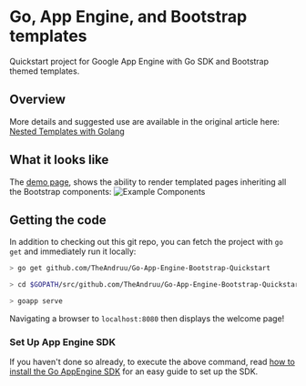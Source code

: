 # Go, App Engine, and Bootstrap templates

Quickstart project for Google App Engine with Go SDK and Bootstrap themed templates.

## Overview

More details and suggested use are available in the original article here: [Nested Templates with Golang](https://www.m0d3rnc0ad.com/post/go-gae-bootstrap-quickstart/)

## What it looks like

The [demo page](http://bootstrap.m0d3rnc0ad.appspot.com/), shows the ability to render templated pages inheriting all the Bootstrap components: ![Example Components](https://d2q4nobwyhnvov.cloudfront.net/fa935a8b-146b-4237-b5ef-39d6b31bb892/vl-i83CzEKueHyw/images/go-gae-bootstrap-quickstart/showcase.png)

## Getting the code

In addition to checking out this git repo, you can fetch the project with ```go get``` and immediately run it locally:

```bash
> go get github.com/TheAndruu/Go-App-Engine-Bootstrap-Quickstart

> cd $GOPATH/src/github.com/TheAndruu/Go-App-Engine-Bootstrap-Quickstart

> goapp serve
```

Navigating a browser to `localhost:8080` then displays the welcome page!

### Set Up App Engine SDK

If you haven't done so already, to execute the above command, read [how to install the Go AppEngine SDK](https://www.m0d3rnc0ad.com/post/start-on-appengine/) for an easy guide to set up the SDK.



